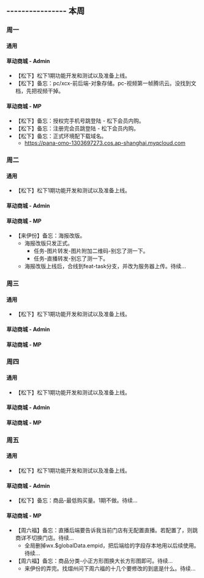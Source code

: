 ## ---------------- 本周

### 周一
#### 通用
#### 草动商城 - Admin
* 【松下】松下1期功能开发和测试以及准备上线。
* 【松下】备忘：pc/xcx-前后端-对象存储。pc-视频第一帧腾讯云。没找到文档，先把视频干掉。
#### 草动商城 - MP
* 【松下】备忘：授权完手机号跳登陆 - 松下会员内购。
* 【松下】备忘：注册完会员跳登陆 - 松下会员内购。
* 【松下】备忘：正式环境配下载域名。
  - https://pana-omo-1303697273.cos.ap-shanghai.myqcloud.com

### 周二
#### 通用
* 【松下】松下1期功能开发和测试以及准备上线。
#### 草动商城 - Admin
#### 草动商城 - MP
* 【来伊份】备忘：海报改版。
  - 海报改版只发正式。
    - 任务-图片转发-图片附加二维码-别忘了测一下。
    - 任务-直播转发-别忘了测一下。
  - 海报改版上线后，合线到feat-task分支，并改为服务器上传。待续...

### 周三
#### 通用
* 【松下】松下1期功能开发和测试以及准备上线。
#### 草动商城 - Admin
#### 草动商城 - MP

### 周四
#### 通用
* 【松下】松下1期功能开发和测试以及准备上线。
#### 草动商城 - Admin
#### 草动商城 - MP

### 周五
#### 通用
* 【松下】松下1期功能开发和测试以及准备上线。
#### 草动商城 - Admin
* 【松下】备忘：商品-最低购买量。1期不做。待续...
#### 草动商城 - MP
* 【周六福】备忘：直播后端要告诉我当前门店有无配置直播。若配置了，则跳商详不切换门店。待续...
  - 全局删掉wx.$globalData.empid，把后端给的字段存本地用以后续使用。待续...
* 【周六福】备忘：商品分类-小正方形图换大长方形图即可。待续...
  - 来伊份的弄完。找熠州问下周六福的十几个要修改的到底是什么。待续...
